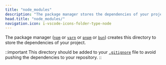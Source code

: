 ```yaml
---
title: "node_modules"
description: "The package manager stores the dependencies of your project in the node_modules/ directory."
head.title: "node_modules/"
navigation.icon: i-vscode-icons-folder-type-node
---
```


The package manager ([`npm`](https://docs.npmjs.com/cli/commands/npm) or [`yarn`](https://yarnpkg.com) or [`pnpm`](https://pnpm.io/cli/install) or [`bun`](https://bun.sh/package-manager)) creates this directory to store the dependencies of your project.

::important
This directory should be added to your [`.gitignore`](/docs/3.x/guide/directory-structure/gitignore) file to avoid pushing the dependencies to your repository.
::
